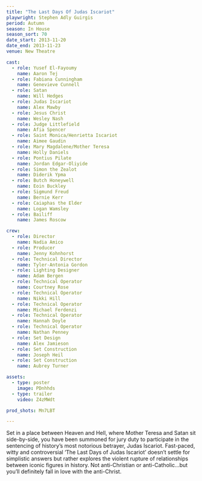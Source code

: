 ```yaml
---
title: "The Last Days Of Judas Iscariot"
playwright: Stephen Adly Guirgis
period: Autumn
season: In House
season_sort: 70
date_start: 2013-11-20
date_end: 2013-11-23
venue: New Theatre

cast:
  - role: Yusef El-Fayoumy
    name: Aaron Tej
  - role: Fabiana Cunningham
    name: Genevieve Cunnell
  - role: Satan
    name: Will Hedges
  - role: Judas Iscariot
    name: Alex Mawby
  - role: Jesus Christ
    name: Wesley Nash
  - role: Judge Littlefield
    name: Afia Spencer
  - role: Saint Monica/Henrietta Iscariot
    name: Aimee Gaudin
  - role: Mary Magdalene/Mother Teresa
    name: Holly Daniels
  - role: Pontius Pilate
    name: Jordan Edgar-Oliyide
  - role: Simon the Zealot
    name: Diderik Ypma
  - role: Butch Honeywell
    name: Eoin Buckley
  - role: Sigmund Freud
    name: Bernie Kerr
  - role: Caiaphas the Elder
    name: Logan Wamsley
  - role: Bailiff
    name: James Roscow

crew:
  - role: Director
    name: Nadia Amico
  - role: Producer
    name: Jenny Kohnhorst
  - role: Technical Director
    name: Tyler-Antonia Gordon
  - role: Lighting Designer
    name: Adam Bergen
  - role: Technical Operator
    name: Courtney Rose
  - role: Technical Operator
    name: Nikki Hill
  - role: Technical Operator
    name: Michael Ferdenzi
  - role: Technical Operator
    name: Hannah Doyle
  - role: Technical Operator
    name: Nathan Penney
  - role: Set Design
    name: Alex Jamieson
  - role: Set Construction
    name: Joseph Heil
  - role: Set Construction
    name: Aubrey Turner

assets:
  - type: poster
    image: PDnhhds
  - type: trailer
    video: Z4zMWdt

prod_shots: Mn7LBT

---
```

Set in a place between Heaven and Hell, where Mother Teresa and Satan sit side-by-side, you have been summoned for jury duty to participate in the sentencing of history’s most notorious betrayer, Judas Iscariot. Fast-paced, witty and controversial ‘The Last Days of Judas Iscariot’ doesn’t settle for simplistic answers but rather explores the violent rupture of relationships between iconic figures in history. Not anti-Christian or anti-Catholic…but you’ll definitely fall in love with the anti-Christ.
